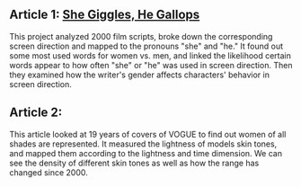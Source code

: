 ## Article 1: [She Giggles, He Gallops](https://pudding.cool/2017/08/screen-direction/)

This project analyzed 2000 film scripts, broke down the corresponding screen direction and mapped to the pronouns "she" and "he." It found out some most used words for women vs. men, and linked the likelihood certain words appear to how often "she" or "he" was used in screen direction. Then they examined how the writer's gender affects characters' behavior in screen direction.

## Article 2: [](https://pudding.cool/2019/04/vogue/)

This article looked at 19 years of covers of VOGUE to find out women of all shades are represented. It measured the lightness of models skin tones, and mapped them according to the lightness and time dimension. We can see the density of different skin tones as well as how the range has changed since 2000.
